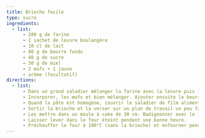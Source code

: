 ```yaml
---
title: Brioche facile
type: sucré
ingredients:
  - list:
      - 280 g de farine
      - 1 sachet de levure boulangère
      - 10 cl de lait
      - 80 g de beurre fondu
      - 40 g de sucre
      - 30 g de miel
      - 2 œufs + 1 jaune
      - arôme (facultatif)
directions:
  - list:
      - Dans un grand saladier mélanger la farine avec la levure puis le sucre. Faire un puit au centre, ajouter le lait et le miel, mélanger.
      - Incorporer, les œufs et bien mélanger. Ajouter ensuite le beurre fondu et bien mélanger afin qu'il soit bien incorporé. Ajouter l'arôme de votre choix.
      - Quand la pâte est homogène, couvrir le saladier de film alimentaire et laisser lever à température ambiante une heure. Ensuite mettre au frais pour 12 à 24h (jusqu'à 36h).
      - Sortir la brioche et la verser sur un plan de travail un peu fariné (pas besoin de la travailler au contraire mieux ne pas trop la travailler. La diviser en trois et former des boules en repliant vers l'intérieur.
      - Les mettre dans un moule à cake de 30 cm. Badigeonner avec le jaune d'œuf.
      - Laisser lever dans le four éteint pendant une bonne heure.
      - Préchauffer le four à 190°C (sans la brioche) et enfourner pendant 20 minutes environ.
---
```

